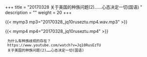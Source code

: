 +++
title = "20170328  关于美国的种族问题(2)……心态决定一切(国语) "
description = ""
weight = 20
+++

{{< mymp3 mp3="20170328_jq10ruseztu.mp4.wav.mp3" >}}

{{< mymp4 mp4="20170328_jq10ruseztu.mp4" >}}

     为什么有种族歧视的存在？ 
     https://www.youtube.com/watch?v=Jq10RusEzTU 
     关于美国的种族问题(2)……心态决定一切(国语) 

